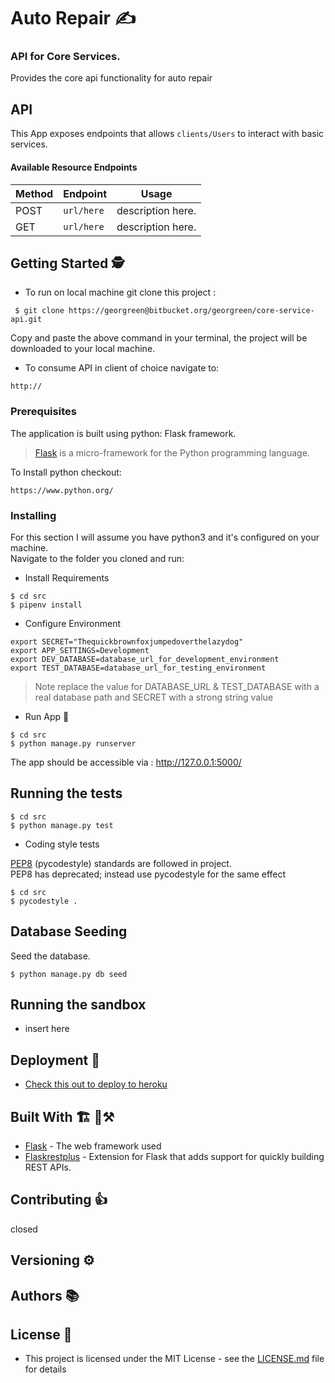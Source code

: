 # Auto Repair ✍
### API for Core Services.

Provides the core api functionality for auto repair


## API

This App exposes endpoints that allows ```clients/Users``` to interact with basic services.

#### Available Resource Endpoints

|Method | Endpoint | Usage |
| ---- | ---- | --------------- |
|POST| `url/here` | description here.|
|GET| `url/here` | description here.|


## Getting Started 🕵
- To run on local machine git clone this project :

```
 $ git clone https://georgreen@bitbucket.org/georgreen/core-service-api.git
 ```

 Copy and paste the above command in your terminal, the project will be downloaded to your local machine.

- To consume API in client of choice navigate to:

 ```
 http://
 ```

### Prerequisites
The application is built using python: Flask framework.
>[Flask](http://flask.pocoo.org/) is a micro-framework for the Python programming language.


To Install python checkout:

```
https://www.python.org/
```


### Installing

For this section I will assume you have python3 and it's configured on your machine. </br>
Navigate to the folder you cloned and run: </br>

- Install Requirements

```
$ cd src
$ pipenv install
```

- Configure Environment

```
export SECRET="Thequickbrownfoxjumpedoverthelazydog"
export APP_SETTINGS=Development
export DEV_DATABASE=database_url_for_development_environment
export TEST_DATABASE=database_url_for_testing_environment
```

> Note replace the value for DATABASE_URL & TEST_DATABASE with a real database path and SECRET with a strong string value

- Run App 🏃

```
$ cd src
$ python manage.py runserver
```

The app should be accessible via : http://127.0.0.1:5000/


## Running the tests

```
$ cd src
$ python manage.py test
```

- Coding style tests

[PEP8](https://pypi.org/project/pycodestyle/) (pycodestyle) standards are followed in project. </br>
PEP8 has deprecated; instead use pycodestyle for the same effect

```
$ cd src
$ pycodestyle .
```

## Database Seeding

Seed the database.

```
$ python manage.py db seed
```

## Running the sandbox
 - insert here

## Deployment 🚀

- [Check this out to deploy to heroku](https://devcenter.heroku.com/articles/getting-started-with-python#introduction)

## Built With  🏗 🔨⚒

* [Flask](http://flask.pocoo.org/) - The web framework used
* [Flaskrestplus](https://flask-restplus.readthedocs.io/en/stable/) - Extension for Flask that adds support for quickly building REST APIs.

## Contributing 👍

closed

## Versioning ⚙


## Authors 📚


## License 🤝

- This project is licensed under the MIT License - see the [LICENSE.md](LICENSE.md) file for details

